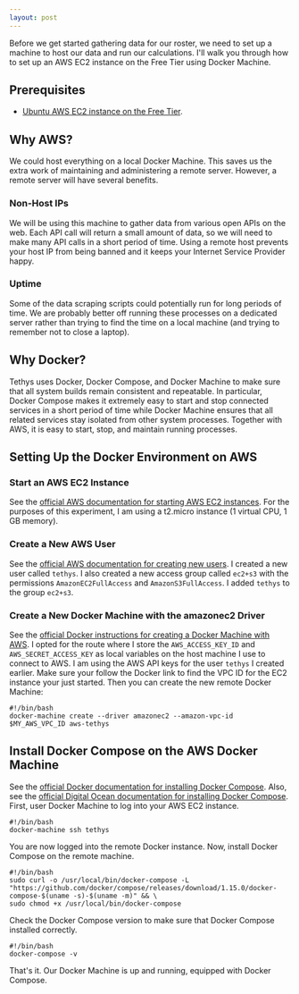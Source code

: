 ```yaml
---
layout: post
---
```

Before we get started gathering data for our roster, we need to set up a machine to host our data and run our calculations. I'll walk you through how to set up an AWS EC2 instance on the Free Tier using Docker Machine.


## Prerequisites
- [Ubuntu AWS EC2 instance on the Free Tier](http://docs.aws.amazon.com/AWSEC2/latest/UserGuide/EC2_GetStarted.html).

## Why AWS?
We could host everything on a local Docker Machine. This saves us the extra work of maintaining and administering a remote server. However, a remote server will have several benefits.
### Non-Host IPs
We will be using this machine to gather data from various open APIs on the web. Each API call will return a small amount of data, so we will need to make many API calls in a short period of time. Using a remote host prevents your host IP from being banned and it keeps your Internet Service Provider happy.
### Uptime
Some of the data scraping scripts could potentially run for long periods of time. We are probably better off running these processes on a dedicated server rather than trying to find the time on a local machine (and trying to remember not to close a laptop).

## Why Docker?
Tethys uses Docker, Docker Compose, and Docker Machine to make sure that all system builds remain consistent and repeatable. In particular, Docker Compose makes it extremely easy to start and stop connected services in a short period of time while Docker Machine ensures that all related services stay isolated from other system processes. Together with AWS, it is easy to start, stop, and maintain running processes.

## Setting Up the Docker Environment on AWS
### Start an AWS EC2 Instance
See the [official AWS documentation for starting AWS EC2 instances](http://docs.aws.amazon.com/AWSEC2/latest/UserGuide/LaunchingAndUsingInstances.html). For the purposes of this experiment, I am using a t2.micro instance (1 virtual CPU, 1 GB memory).
### Create a New AWS User
See the [official AWS documentation for creating new users](http://docs.aws.amazon.com/IAM/latest/UserGuide/getting-started_create-admin-group.html). I created a new user called `tethys`. I also created a new access group called `ec2+s3` with the permissions `AmazonEC2FullAccess` and `AmazonS3FullAccess`. I added `tethys` to the group `ec2+s3`.
### Create a New Docker Machine with the amazonec2 Driver
See the [official Docker instructions for creating a Docker Machine with AWS](https://docs.docker.com/machine/examples/aws/#step-2-use-machine-to-create-the-instance).
I opted for the route where I store the `AWS_ACCESS_KEY_ID` and `AWS_SECRET_ACCESS_KEY` as local variables on the host machine I use to connect to AWS. I am using the AWS API keys for the user `tethys` I created earlier. Make sure your follow the Docker link to find the VPC ID for the EC2 instance your just started. Then you can create the new remote Docker Machine:
```
#!/bin/bash
docker-machine create --driver amazonec2 --amazon-vpc-id $MY_AWS_VPC_ID aws-tethys
```
## Install Docker Compose on the AWS Docker Machine
See the [official Docker documentation for installing Docker Compose](https://docs.docker.com/compose/install/). Also, see the [official Digital Ocean documentation for installing Docker Compose](https://www.digitalocean.com/community/tutorials/how-to-install-docker-compose-on-ubuntu-16-04).
First, user Docker Machine to log into your AWS EC2 instance.
```
#!/bin/bash
docker-machine ssh tethys
```
You are now logged into the remote Docker instance. Now, install Docker Compose on the remote machine.
```
#!/bin/bash
sudo curl -o /usr/local/bin/docker-compose -L "https://github.com/docker/compose/releases/download/1.15.0/docker-compose-$(uname -s)-$(uname -m)" && \
sudo chmod +x /usr/local/bin/docker-compose
```
Check the Docker Compose version to make sure that Docker Compose installed correctly.
```
#!/bin/bash
docker-compose -v
```

That's it. Our Docker Machine is up and running, equipped with Docker Compose.

